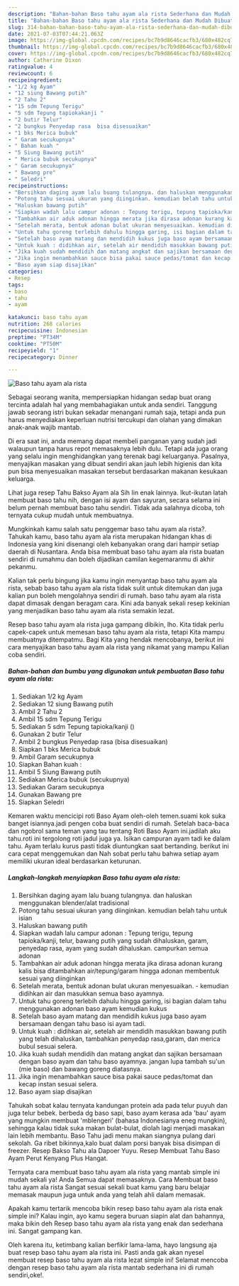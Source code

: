 ```yaml
---
description: "Bahan-bahan Baso tahu ayam ala rista Sederhana dan Mudah Dibuat"
title: "Bahan-bahan Baso tahu ayam ala rista Sederhana dan Mudah Dibuat"
slug: 314-bahan-bahan-baso-tahu-ayam-ala-rista-sederhana-dan-mudah-dibuat
date: 2021-07-03T07:44:21.063Z
image: https://img-global.cpcdn.com/recipes/bc7b9d8646cacfb3/680x482cq70/baso-tahu-ayam-ala-rista-foto-resep-utama.jpg
thumbnail: https://img-global.cpcdn.com/recipes/bc7b9d8646cacfb3/680x482cq70/baso-tahu-ayam-ala-rista-foto-resep-utama.jpg
cover: https://img-global.cpcdn.com/recipes/bc7b9d8646cacfb3/680x482cq70/baso-tahu-ayam-ala-rista-foto-resep-utama.jpg
author: Catherine Dixon
ratingvalue: 4
reviewcount: 6
recipeingredient:
- "1/2 kg Ayam"
- "12 siung Bawang putih"
- "2 Tahu 2"
- "15 sdm Tepung Terigu"
- "5 sdm Tepung tapiokakanji "
- "2 butir Telur"
- "2 bungkus Penyedap rasa  bisa disesuaikan"
- "1 bks Merica bubuk"
- " Garam secukupnya"
- " Bahan kuah "
- "5 Siung Bawang putih"
- " Merica bubuk secukupnya"
- " Garam secukupnya"
- " Bawang pre"
- " Seledri"
recipeinstructions:
- "Bersihkan daging ayam lalu buang tulangnya. dan haluskan menggunakan blender/alat tradisional"
- "Potong tahu sesuai ukuran yang diinginkan. kemudian belah tahu untuk isian"
- "Haluskan bawang putih"
- "Siapkan wadah lalu campur adonan : Tepung terigu, tepung tapioka/kanji, telur, bawang putih yang sudah dihaluskan, garam, penyedap rasa, ayam yang sudah dihaluskan. campurkan semua adonan"
- "Tambahkan air aduk adonan hingga merata jika dirasa adonan kurang kalis bisa ditambahkan air/tepung/garam hingga adonan membentuk sesuai yang diinginkan"
- "Setelah merata, bentuk adonan bulat ukuran menyesuaikan. kemudian didihkan air dan masukkan semua baso ayamnya."
- "Untuk tahu goreng terlebih dahulu hingga garing, isi bagian dalam tahu menggunakan adonan baso ayam kemudian kukus"
- "Setelah baso ayam matang dan mendidih kukus juga baso ayam bersamaan dengan tahu baso isi ayam tadi."
- "Untuk kuah : didihkan air, setelah air mendidih masukkan bawang putih yang telah dihaluskan, tambahkan penyedap rasa,garam, dan merica bubul sesuai selera."
- "Jika kuah sudah mendidih dan matang angkat dan sajikan bersamaan dengan baso ayam dan tahu baso ayamnya. jangan lupa tambah su&#39;un (mie baso) dan bawang goreng diatasnya."
- "Jika ingin menambahkan sauce bisa pakai sauce pedas/tomat dan kecap instan sesuai selera."
- "Baso ayam siap disajikan"
categories:
- Resep
tags:
- baso
- tahu
- ayam

katakunci: baso tahu ayam 
nutrition: 268 calories
recipecuisine: Indonesian
preptime: "PT34M"
cooktime: "PT50M"
recipeyield: "1"
recipecategory: Dinner

---
```



![Baso tahu ayam ala rista](https://img-global.cpcdn.com/recipes/bc7b9d8646cacfb3/680x482cq70/baso-tahu-ayam-ala-rista-foto-resep-utama.jpg)

Sebagai seorang wanita, mempersiapkan hidangan sedap buat orang tercinta adalah hal yang membahagiakan untuk anda sendiri. Tanggung jawab seorang istri bukan sekadar menangani rumah saja, tetapi anda pun harus menyediakan keperluan nutrisi tercukupi dan olahan yang dimakan anak-anak wajib mantab.

Di era  saat ini, anda memang dapat membeli panganan yang sudah jadi walaupun tanpa harus repot memasaknya lebih dulu. Tetapi ada juga orang yang selalu ingin menghidangkan yang terenak bagi keluarganya. Pasalnya, menyajikan masakan yang dibuat sendiri akan jauh lebih higienis dan kita pun bisa menyesuaikan masakan tersebut berdasarkan makanan kesukaan keluarga. 

Lihat juga resep Tahu Bakso Ayam ala Sih Iin enak lainnya. Ikut-ikutan latah membuat baso tahu nih, dengan isi ayam dan sayuran, secara selama ini belum pernah membuat baso tahu sendiri. Tidak ada salahnya dicoba, toh ternyata cukup mudah untuk membuatnya.

Mungkinkah kamu salah satu penggemar baso tahu ayam ala rista?. Tahukah kamu, baso tahu ayam ala rista merupakan hidangan khas di Indonesia yang kini disenangi oleh kebanyakan orang dari hampir setiap daerah di Nusantara. Anda bisa membuat baso tahu ayam ala rista buatan sendiri di rumahmu dan boleh dijadikan camilan kegemaranmu di akhir pekanmu.

Kalian tak perlu bingung jika kamu ingin menyantap baso tahu ayam ala rista, sebab baso tahu ayam ala rista tidak sulit untuk ditemukan dan juga kalian pun boleh mengolahnya sendiri di rumah. baso tahu ayam ala rista dapat dimasak dengan beragam cara. Kini ada banyak sekali resep kekinian yang menjadikan baso tahu ayam ala rista semakin lezat.

Resep baso tahu ayam ala rista juga gampang dibikin, lho. Kita tidak perlu capek-capek untuk memesan baso tahu ayam ala rista, tetapi Kita mampu membuatnya ditempatmu. Bagi Kita yang hendak mencobanya, berikut ini cara menyajikan baso tahu ayam ala rista yang nikamat yang mampu Kalian coba sendiri.

<!--inarticleads1-->

##### Bahan-bahan dan bumbu yang digunakan untuk pembuatan Baso tahu ayam ala rista:

1. Sediakan 1/2 kg Ayam
1. Sediakan 12 siung Bawang putih
1. Ambil 2 Tahu 2
1. Ambil 15 sdm Tepung Terigu
1. Sediakan 5 sdm Tepung tapioka/kanji ()
1. Gunakan 2 butir Telur
1. Ambil 2 bungkus Penyedap rasa  (bisa disesuaikan)
1. Siapkan 1 bks Merica bubuk
1. Ambil  Garam secukupnya
1. Siapkan  Bahan kuah :
1. Ambil 5 Siung Bawang putih
1. Sediakan  Merica bubuk (secukupnya)
1. Sediakan  Garam secukupnya
1. Gunakan  Bawang pre
1. Siapkan  Seledri


Kemaren waktu mencicipi roti Baso Ayam oleh-oleh temen.suami kok suka banget isiannya.jadi pengen coba buat sendiri di rumah. Setelah baca-baca dan ngobrol sama teman yang tau tentang Roti Baso Ayam ini.jadilah aku tahu.roti ini tergolong roti jadul juga ya. Isikan campuran ayam tadi ke dalam tahu. Ayam terlalu kurus pasti tidak diuntungkan saat bertanding. berikut ini cara cepat menggemukan dan Nah sobat perlu tahu bahwa setiap ayam memiliki ukuran ideal berdasarkan keturunan. 

<!--inarticleads2-->

##### Langkah-langkah menyiapkan Baso tahu ayam ala rista:

1. Bersihkan daging ayam lalu buang tulangnya. dan haluskan menggunakan blender/alat tradisional
1. Potong tahu sesuai ukuran yang diinginkan. kemudian belah tahu untuk isian
1. Haluskan bawang putih
1. Siapkan wadah lalu campur adonan : Tepung terigu, tepung tapioka/kanji, telur, bawang putih yang sudah dihaluskan, garam, penyedap rasa, ayam yang sudah dihaluskan. campurkan semua adonan
1. Tambahkan air aduk adonan hingga merata jika dirasa adonan kurang kalis bisa ditambahkan air/tepung/garam hingga adonan membentuk sesuai yang diinginkan
1. Setelah merata, bentuk adonan bulat ukuran menyesuaikan. - kemudian didihkan air dan masukkan semua baso ayamnya.
1. Untuk tahu goreng terlebih dahulu hingga garing, isi bagian dalam tahu menggunakan adonan baso ayam kemudian kukus
1. Setelah baso ayam matang dan mendidih kukus juga baso ayam bersamaan dengan tahu baso isi ayam tadi.
1. Untuk kuah : didihkan air, setelah air mendidih masukkan bawang putih yang telah dihaluskan, tambahkan penyedap rasa,garam, dan merica bubul sesuai selera.
1. Jika kuah sudah mendidih dan matang angkat dan sajikan bersamaan dengan baso ayam dan tahu baso ayamnya. jangan lupa tambah su&#39;un (mie baso) dan bawang goreng diatasnya.
1. Jika ingin menambahkan sauce bisa pakai sauce pedas/tomat dan kecap instan sesuai selera.
1. Baso ayam siap disajikan


Tahukah sobat kalau ternyata kandungan protein ada pada telur puyuh dan juga telur bebek. berbeda dg baso sapi, baso ayam kerasa ada &#39;bau&#39; ayam yang mungkin membuat &#39;mblengeri&#39; (bahasa Indonesianya eneg mungkin), sehingga kalau tidak suka makan bulat-bulat, diolah lagi menjadi masakan lain lebih membantu. Baso Tahu jadi menu makan siangnya pulang dari sekolah. Ga ribet bikinnya,kalo buat dalam porsi banyak bisa disimpan di freezer. Resep Bakso Tahu ala Dapoer Yuyu. Resep Membuat Tahu Baso Ayam Perut Kenyang Plus Hangat. 

Ternyata cara membuat baso tahu ayam ala rista yang mantab simple ini mudah sekali ya! Anda Semua dapat memasaknya. Cara Membuat baso tahu ayam ala rista Sangat sesuai sekali buat kamu yang baru belajar memasak maupun juga untuk anda yang telah ahli dalam memasak.

Apakah kamu tertarik mencoba bikin resep baso tahu ayam ala rista enak simple ini? Kalau ingin, ayo kamu segera buruan siapin alat dan bahannya, maka bikin deh Resep baso tahu ayam ala rista yang enak dan sederhana ini. Sangat gampang kan. 

Oleh karena itu, ketimbang kalian berfikir lama-lama, hayo langsung aja buat resep baso tahu ayam ala rista ini. Pasti anda gak akan nyesel membuat resep baso tahu ayam ala rista lezat simple ini! Selamat mencoba dengan resep baso tahu ayam ala rista mantab sederhana ini di rumah sendiri,oke!.

